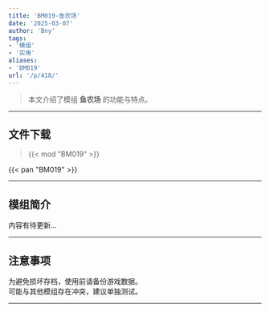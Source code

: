 ```yaml
---
title: 'BM019-鱼农场'
date: '2025-03-07'
author: 'Bny'
tags:
- '模组'
- '实用'
aliases:
- 'BM019'
url: '/p/418/'
---
```


> 本文介绍了模组 **鱼农场** 的功能与特点。

---

## 文件下载  

> {{< mod "BM019" >}}  

{{< pan "BM019" >}}  

---

## 模组简介

>  
内容有待更新...  

---

## 注意事项

>  
为避免损坏存档，使用前请备份游戏数据。  
可能与其他模组存在冲突，建议单独测试。  

---

